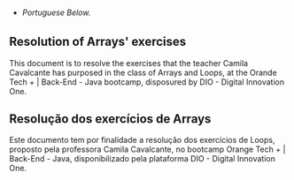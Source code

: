 * ###### Portuguese Below.


## Resolution of Arrays' exercises

This document is to resolve the exercises that the teacher Camila Cavalcante has purposed in the class of Arrays and Loops, at the Orande Tech + | Back-End - Java bootcamp, disposured by DIO - Digital Innovation One.


## Resolução dos exercícios de Arrays

Este documento tem por finalidade a resolução dos exercícios de Loops, proposto pela professora Camila Cavalcante, no bootcamp Orange Tech + | Back-End - Java, disponibilizado pela plataforma DIO - Digital Innovation One.

